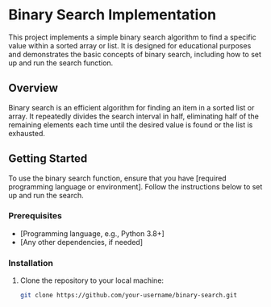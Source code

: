 # Binary Search Implementation

This project implements a simple binary search algorithm to find a specific value within a sorted array or list. It is designed for educational purposes and demonstrates the basic concepts of binary search, including how to set up and run the search function.

## Overview
Binary search is an efficient algorithm for finding an item in a sorted list or array. It repeatedly divides the search interval in half, eliminating half of the remaining elements each time until the desired value is found or the list is exhausted.

## Getting Started
To use the binary search function, ensure that you have [required programming language or environment]. Follow the instructions below to set up and run the search.

### Prerequisites
- [Programming language, e.g., Python 3.8+]
- [Any other dependencies, if needed]

### Installation
1. Clone the repository to your local machine:
   ```bash
   git clone https://github.com/your-username/binary-search.git
